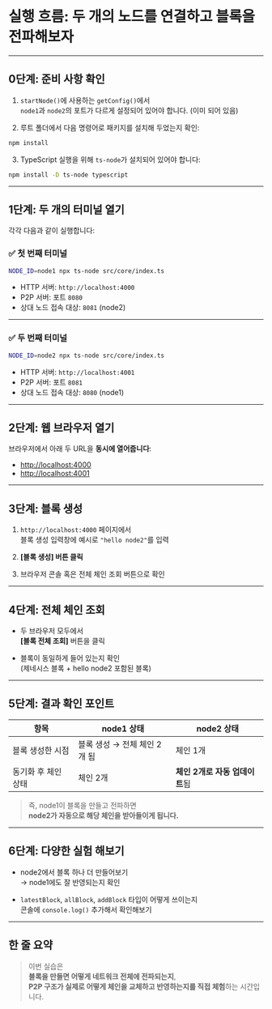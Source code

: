 # 실행 흐름: 두 개의 노드를 연결하고 블록을 전파해보자

---

## 0단계: 준비 사항 확인

1. `startNode()`에 사용하는 `getConfig()`에서  
   `node1`과 `node2`의 포트가 다르게 설정되어 있어야 합니다. (이미 되어 있음)

2. 루트 폴더에서 다음 명령어로 패키지를 설치해 두었는지 확인:

```bash
npm install
```

3. TypeScript 실행을 위해 `ts-node`가 설치되어 있어야 합니다:

```bash
npm install -D ts-node typescript
```

---

## 1단계: 두 개의 터미널 열기

각각 다음과 같이 실행합니다:

### ✅ 첫 번째 터미널

```bash
NODE_ID=node1 npx ts-node src/core/index.ts
```

- HTTP 서버: `http://localhost:4000`
- P2P 서버: 포트 `8080`
- 상대 노드 접속 대상: `8081` (node2)

---

### ✅ 두 번째 터미널

```bash
NODE_ID=node2 npx ts-node src/core/index.ts
```

- HTTP 서버: `http://localhost:4001`
- P2P 서버: 포트 `8081`
- 상대 노드 접속 대상: `8080` (node1)

---

## 2단계: 웹 브라우저 열기

브라우저에서 아래 두 URL을 **동시에 열어줍니다**:

- [http://localhost:4000](http://localhost:4000)
- [http://localhost:4001](http://localhost:4001)

---

## 3단계: 블록 생성

1. `http://localhost:4000` 페이지에서  
   블록 생성 입력창에 예시로 `"hello node2"`를 입력

2. **[블록 생성] 버튼 클릭**

3. 브라우저 콘솔 혹은 전체 체인 조회 버튼으로 확인

---

## 4단계: 전체 체인 조회

- 두 브라우저 모두에서  
  **[블록 전체 조회]** 버튼을 클릭

- 블록이 동일하게 들어 있는지 확인  
  (제네시스 블록 + hello node2 포함된 블록)

---

## 5단계: 결과 확인 포인트

| 항목                | node1 상태                   | node2 상태                     |
| ------------------- | ---------------------------- | ------------------------------ |
| 블록 생성한 시점    | 블록 생성 → 전체 체인 2개 됨 | 체인 1개                       |
| 동기화 후 체인 상태 | 체인 2개                     | **체인 2개로 자동 업데이트**됨 |

> 즉, node1이 블록을 만들고 전파하면  
> **node2가 자동으로 해당 체인을 받아들이게 됩니다.**

---

## 6단계: 다양한 실험 해보기

- node2에서 블록 하나 더 만들어보기  
  → node1에도 잘 반영되는지 확인

- `latestBlock`, `allBlock`, `addBlock` 타입이 어떻게 쓰이는지  
  콘솔에 `console.log()` 추가해서 확인해보기

---

## 한 줄 요약

> 이번 실습은  
> **블록을 만들면 어떻게 네트워크 전체에 전파되는지**,  
> **P2P 구조가 실제로 어떻게 체인을 교체하고 반영하는지를 직접 체험**하는 시간입니다.
